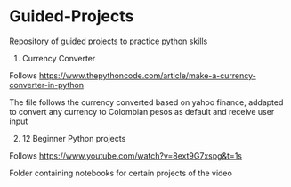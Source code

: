 # Guided-Projects
Repository of guided projects to practice python skills

1. Currency Converter

Follows https://www.thepythoncode.com/article/make-a-currency-converter-in-python

The file follows the currency converted based on yahoo finance, addapted to convert any currency to Colombian pesos as default and receive user input

2. 12 Beginner Python projects

Follows https://www.youtube.com/watch?v=8ext9G7xspg&t=1s

Folder containing notebooks for certain projects of the video
